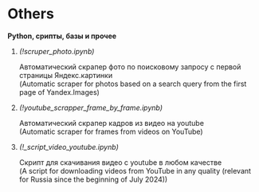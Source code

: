 # Others
<b>Python, срипты, базы и прочее</b>

1. <i>(!scruper_photo.ipynb)</i>

   Автоматический скрапер фото по поисковому запросу с первой страницы Яндекс.картинки <br> (Automatic scraper for photos based on a search query from the first page of Yandex.Images)

2. <i>(!youtube_sсrapper_frame_by_frame.ipynb)</i>

    Автоматический скрапер кадров из видео на youtube <br> (Automatic scraper for frames from videos on YouTube)

3. <i>(!_script_video_youtube.ipynb)</i>

   Скрипт для скачивания видео с youtube в любом качестве <br> (A script for downloading videos from YouTube in any quality (relevant for Russia since the beginning of July 2024))

    
 



